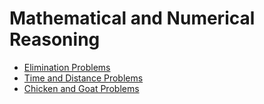 # Mathematical and Numerical Reasoning

- [Elimination Problems](./elimination/README.md)
- [Time and Distance Problems](./time-and-distance/README.md)
- [Chicken and Goat Problems](./chicken-and-goat/README.md)
